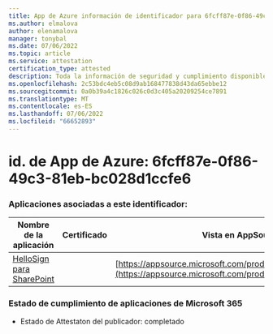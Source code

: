 ```yaml
---
title: App de Azure información de identificador para 6fcff87e-0f86-49c3-81eb-bc028d1ccfe6
ms.author: elmalova
author: elenamalova
manager: tonybal
ms.date: 07/06/2022
ms.topic: article
ms.service: attestation
certification_type: attested
description: Toda la información de seguridad y cumplimiento disponible para 6fcff87e-0f86-49c3-81eb-bc028d1ccfe6.
ms.openlocfilehash: 2c53bdc4eb5c08d9ab168477838d43da65ebbe12
ms.sourcegitcommit: 0a0b39a4c1826c026c0d3c405a20209254ce7891
ms.translationtype: MT
ms.contentlocale: es-ES
ms.lasthandoff: 07/06/2022
ms.locfileid: "66652893"
---
```

# <a name="azure-app-id-6fcff87e-0f86-49c3-81eb-bc028d1ccfe6"></a>id. de App de Azure: 6fcff87e-0f86-49c3-81eb-bc028d1ccfe6


### <a name="apps-associated-with-this-id"></a>Aplicaciones asociadas a este identificador:
| **Nombre de la aplicación** | **Certificado** | **Vista en AppSource** |
|--------------|---------------|-----------------------|
| [HelloSign para SharePoint](../forward/WA200003245.md) |  | [https://appsource.microsoft.com/product/office/WA200003245](https://appsource.microsoft.com/product/office/WA200003245) |

### <a name="microsoft-365-app-compliance-status"></a>Estado de cumplimiento de aplicaciones de Microsoft 365
- Estado de Attestaton del publicador: completado
